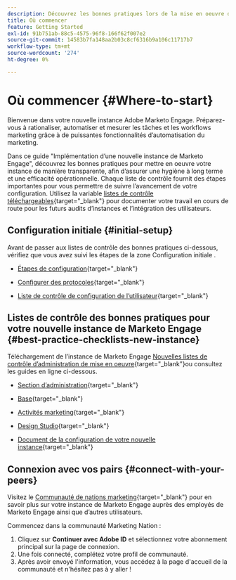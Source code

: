 ```yaml
---
description: Découvrez les bonnes pratiques lors de la mise en oeuvre d’une nouvelle instance de Marketo Engage. Le suivi des performances vous aidera à tirer le meilleur parti de votre Marketo Engage et à configurer votre instance pour une hygiène et une efficacité à long terme. En tant que nouvel administrateur naviguant dans une nouvelle instance, utilisez ces guides pour rester concentré et organisé.
title: Où commencer
feature: Getting Started
exl-id: 91b751ab-88c5-4575-96f8-166f62f007e2
source-git-commit: 14583b7fa148aa2b03c8cf6316b9a106c11717b7
workflow-type: tm+mt
source-wordcount: '274'
ht-degree: 0%

---
```


# Où commencer {#Where-to-start}

Bienvenue dans votre nouvelle instance Adobe Marketo Engage. Préparez-vous à rationaliser, automatiser et mesurer les tâches et les workflows marketing grâce à de puissantes fonctionnalités d’automatisation du marketing.

Dans ce guide &quot;Implémentation d’une nouvelle instance de Marketo Engage&quot;, découvrez les bonnes pratiques pour mettre en oeuvre votre instance de manière transparente, afin d’assurer une hygiène à long terme et une efficacité opérationnelle. Chaque liste de contrôle fournit des étapes importantes pour vous permettre de suivre l’avancement de votre configuration. Utilisez la variable [listes de contrôle téléchargeables](/help/marketo/getting-started/inheriting-a-marketo-engage-instance/assets/adobe-marketo-engage-new-instance-admin-checklist.xlsx){target="_blank"} pour documenter votre travail en cours de route pour les futurs audits d’instances et l’intégration des utilisateurs.

## Configuration initiale {#initial-setup}

Avant de passer aux listes de contrôle des bonnes pratiques ci-dessous, vérifiez que vous avez suivi les étapes de la zone Configuration initiale .

* [Étapes de configuration](/help/marketo/getting-started/initial-setup/initial-setup-tasks.md){target="_blank"}

* [Configurer des protocoles](/help/marketo/getting-started/initial-setup/initial-setup-tasks.md){target="_blank"}

* [Liste de contrôle de configuration de l’utilisateur](/help/marketo/getting-started/initial-setup/user-setup.md){target="_blank"}

## Listes de contrôle des bonnes pratiques pour votre nouvelle instance de Marketo Engage {#best-practice-checklists-new-instance}

Téléchargement de l’instance de Marketo Engage [Nouvelles listes de contrôle d’administration de mise en oeuvre](/help/marketo/getting-started/inheriting-a-marketo-engage-instance/assets/adobe-marketo-engage-new-instance-admin-checklist.xlsx){target="_blank"}ou consultez les guides en ligne ci-dessous.

* [Section d’administration](/help/marketo/getting-started/implementing-a-new-marketo-engage-instance/admin-section-checklist.md){target="_blank"}

* [Base](/help/marketo/getting-started/implementing-a-new-marketo-engage-instance/database-checklist.md){target="_blank"}

* [Activités marketing](/help/marketo/getting-started/implementing-a-new-marketo-engage-instance/marketing-activities-checklist.md){target="_blank"}

* [Design Studio](/help/marketo/getting-started/implementing-a-new-marketo-engage-instance/design-studio-checklist.md){target="_blank"}

* [Document de la configuration de votre nouvelle instance](/help/marketo/getting-started/implementing-a-new-marketo-engage-instance/document-your-setup.md){target="_blank"}

## Connexion avec vos pairs {#connect-with-your-peers}

Visitez le [Communauté de nations marketing](https://nation.marketo.com/){target="_blank"} pour en savoir plus sur votre instance de Marketo Engage auprès des employés de Marketo Engage ainsi que d’autres utilisateurs.

Commencez dans la communauté Marketing Nation :

1. Cliquez sur **Continuer avec Adobe ID** et sélectionnez votre abonnement principal sur la page de connexion.
1. Une fois connecté, complétez votre profil de communauté.
1. Après avoir envoyé l&#39;information, vous accédez à la page d&#39;accueil de la communauté et n&#39;hésitez pas à y aller !
